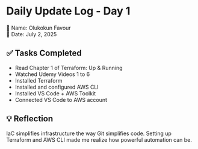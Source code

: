 # Daily Update Log - Day 1

👤 Name: Olukokun Favour  
📅 Date: July 2, 2025  
 

## ✅ Tasks Completed
- Read Chapter 1 of Terraform: Up & Running
- Watched Udemy Videos 1 to 6
- Installed Terraform
- Installed and configured AWS CLI
- Installed VS Code + AWS Toolkit
- Connected VS Code to AWS account

## 💡 Reflection
IaC simplifies infrastructure the way Git simplifies code. Setting up Terraform and AWS CLI made me realize how powerful automation can be.
